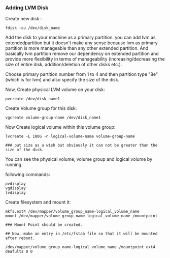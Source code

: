 ### Adding LVM Disk

Create new disk :

```
fdisk -cu /dev/disk_name
```

Add the disk to your machine as a primary partition. you can add lvm as extendedpartition but it doesn't make any sense because lvm as primary partition is more
manageable than any other extended partition. And basically lvm partition remove
our dependency on extended partition and provide more flexibility in terms of
manageability (increasing/decreasing the size of entire disk, addition/deletion
of other disks etc.).

Choose primary partition number from 1 to 4 and then partition type "8e" (which is for lvm) and also specify the size of the disk.

Now, Create physical LVM volume on your disk:

```
pvcreate /dev/disk_name1
```

Create Volume group for this disk:

```
vgcreate volume-group-name /dev/disk_name1
```

Now Create logical volume within this volume group:

```
lvcreate -L 100G -n logical-volume-name volume-group-name 

### put size as u wish but obviously it can not be greater than the size of the disk.
```

You can see the physical volume, volume group and logical volume by running 

following commands:

```
pvdisplay
vgdisplay
lvdisplay
```

Create filesystem and mount it:

```
mkfs.ext4 /dev/mapper/volume_group_name-logical_volume_name
mount /dev/mapper/volume_group_name-logical_volume_name /mountpoint

### Mount Point should be created.

## Now, make an entry in /etc/fstab file so that it will be mounted after reboot.

/dev/mapper/volume_group_name-logical_volume_name /mountpoint ext4 deafults 0 0
```

 





